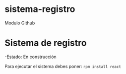 # sistema-registro
Modulo Github
<h1>Sistema de registro</h1>

-Estado: En construcción

Para ejecutar el sistema debes poner:
```rpm install react```
